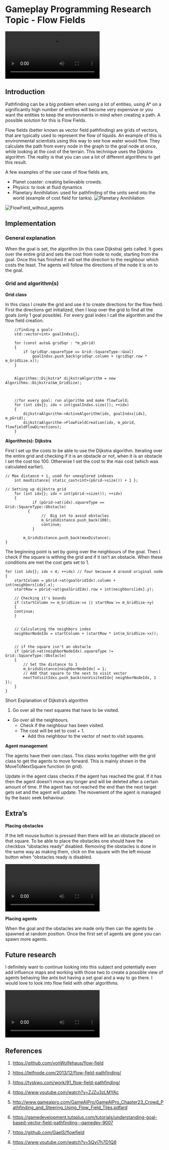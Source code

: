 # Gameplay Programming Research Topic - Flow Fields


![FlowFields_HowItWorks](https://user-images.githubusercontent.com/113975573/211923700-67323933-6597-4834-a07c-80c5d6882751.mp4)



## Introduction

Pathfinding can be a big problem when using a lot of entities, using A* on a significantly high number of entities will become very expensive or you want the entities to keep the environments in mind when creating a path.
A possible solution for this is Flow Fields.

Flow fields (better known as vector field pathfinding) are grids of vectors, that are typically used to represent the flow of liquids. An example of this is environmental scientists using this way to see how water would flow.
They calculate the path from every node in the graph to the goal node at once, while looking at the cost of the terrain. This technique uses the Dijkstra algorithm.
The reality is that you can use a lot of different algorithms to get this result.

A few examples of the use case of flow fields are,
* Planet coaster: creating believable crowds.
* Physics: to look at fluid dynamics
* Planetary Annihilation: used for pathfinding of the units send into the world (example of cost field for tanks).
![Planetary Annihilation](https://user-images.githubusercontent.com/113975573/211901126-ac0b321f-9dae-4519-b444-9591f3f746d0.png)


![FlowField_without_agents](https://user-images.githubusercontent.com/113975573/211901229-70d7b047-edc3-42ba-93c9-2ddc529733df.png)


## Implementation

### General explanation

When the goal is set, the algorithm (in this case Dijkstra) gets called. It goes over the entire grid and sets the cost from node to node, starting from the goal.
Once this has finished it will set the direction to the neighbour which costs the least.
The agents will follow the directions of the node it is on to the goal.


### Grid and algorithm(s)

**Grid class**

In this class I create the grid and use it to create directions for the flow field.
First the directions get initialized, then I loop over the grid to find all the goals (only 1 goal possible).
For every goal index I call the algorithm and the flow field creation.

```
	//finding a goals
	std::vector<int> goalIndxs{};

	for (const auto& gridSqr : *m_pGrid)
	{
		if (gridSqr.squareType == Grid::SquareType::Goal)
			goalIndxs.push_back(gridSqr.column + (gridSqr.row * m_GridSize.x));
	}


	Algorithms::Dijkstra* dijkstraAlgorithm = new Algorithms::Dijkstra(&m_GridSize);



	//for every goal: run algorithm and make flowfield;
	for (int idx{}; idx < int(goalIndxs.size()); ++idx)
	{
		dijkstraAlgorithm->ActiveAlgorithm(idx, goalIndxs[idx], m_pGrid);
		dijkstraAlgorithm->FlowFieldCreation(idx, m_pGrid, flowfieldFlowDirections);
	}
```

**Algorithm(s): Dijkstra**

First I set up the costs to be able to use the Dijkstra algorithm.
Iterating over the entire grid and checking if it is an obstacle or not, when it is an obstacle I set the cost too 100. Otherwise I set the cost to the max cost (which was calculated earlier).

```
// Max distance + 1, used for unexplored indexes
	int maxDistance{ static_cast<int>(pGrid->size()) + 1 };

// Setting up dijkstra grid
	for (int idx{}; idx < int(pGrid->size()); ++idx)
	{
			if (pGrid->at(idx).squareType == Grid::SquareType::Obstacle)
		  {
				//	Big int to avoid obstacles
				m_GridsDistance.push_back(100);
				continue;
			}
			
		m_GridsDistance.push_back(maxDistance);
}
```

The beginning point is set by going over the neighbours of the goal. Then I check if the square is withing the grid and if it isn’t an obstacle. When these conditions are met the cost gets set to 1.

```
for (int idx{}; idx < 4; ++idx) // four because 4 around original node
{
    startColumn = pGrid->at(goalGridIdx).column + int(neighbors[idx].x);
    startRow = pGrid->at(goalGridIdx).row + int(neighbors[idx].y);

    // Checking it's bounds
    if (startColumn >= m_GridSize->x || startRow >= m_GridSize->y)
    {
    continue;
    }


    // Calculating the neighbors index
    neighborNodeIdx = startColumn + (startRow * int(m_GridSize->x));


    // if the square isn't an obstacle
    if (pGrid->at(neighborNodeIdx).squareType != Grid::SquareType::Obstacle)
    {
        // Set the distance to 1
        m_GridsDistance[neighborNodeIdx] = 1;
        // Add that square to the next to visit vector
        nextToVisitIdxs.push_back(nonVisitedIdx{ neighborNodeIdx, 1 });
    }
}
```

Short Explanation of Dijkstra’s algorithm
1.	Go over all the next squares that have to be visited.
  -	Go over all the neighbours.
    -	Check if the neighbour has been visited.
      -	The cost will be set to cost + 1.
        -	Add this neighbour to the vector of next to visit squares.

**Agent management**

The agents have their own class. This class works together with the grid class to get the agents to move forward.
This is mainly shown in the MoveToNextSquare function (in grid).

Update in the agent class checks if the agent has reached the goal. If it has then the agent doesn’t move any longer and will be deleted after a certain amount of time.
If the agent has not reached the end than the next target gets set and the agent will update.
The movement of the agent is managed by the basic seek behaviour.

## Extra’s

**Placing obstacles**

If the left mouse button is pressed then there will be an obstacle placed on that square.
To be able to place the obstacles one should have the checkbox “obstacles ready” disabled.
Removing the obstacles is done in the same way as making them, click on the square with the left mouse button when “obstacles ready is disabled.

![Adding Obstacles and goals](https://user-images.githubusercontent.com/113975573/211924208-09c10c17-b281-406f-9bfe-6bc8e3f6de38.mp4)




**Placing agents**

When the goal and the obstacles are made only then can the agents be spawned at random position.
Once the first set of agents are gone you can spawn more agents.


## Future research

I definitely want to continue looking into this subject and potentially even add influence maps and working with those two to create a possible view of agents behaving like ants but having a set goal and a way to go there.
I would love to look into flow field with other algorithms.


![Showcasing the final result](https://user-images.githubusercontent.com/113975573/211924567-08292caf-be34-4811-9cf1-c64db51f7b61.mp4)




## References

1.	https://github.com/vonWolfehaus/flow-field

2.	https://leifnode.com/2013/12/flow-field-pathfinding/

3.	https://tyskwo.com/work/91_flow-field-pathfinding/

4.	https://www.youtube.com/watch?v=ZJZu3zLMYAc

5.	http://www.gameaipro.com/GameAIPro/GameAIPro_Chapter23_Crowd_Pathfinding_and_Steering_Using_Flow_Field_Tiles.pdfard

6.	https://gamedevelopment.tutsplus.com/tutorials/understanding-goal-based-vector-field-pathfinding--gamedev-9007

7.	https://github.com/GaelS/flowfield

8.	https://www.youtube.com/watch?v=5Qyl7h7D1Q8


